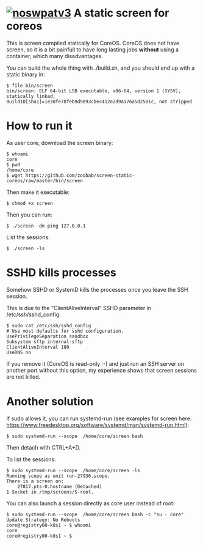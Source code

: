 [![noswpatv3](http://zoobab.wdfiles.com/local--files/start/noupcv3.jpg)](https://ffii.org/donate-now-to-save-europe-from-software-patents-says-ffii/)
A static screen for coreos
==========================

This is screen compiled statically for CoreOS. CoreOS does not have screen, so
it is a bit painfull to have long lasting jobs **without** using a
container, which many disadvantages.

You can build the whole thing with ./build.sh, and you should end up with a
static binary in:

    $ file bin/screen 
    bin/screen: ELF 64-bit LSB executable, x86-64, version 1 (SYSV), statically linked, BuildID[sha1]=1e30fe78feb9d9893cbec412e2d9a176a5d2501c, not stripped

How to run it
=============

As user core, download the screen binary:

    $ whoami
    core
    $ pwd
    /home/core
    $ wget https://github.com/zoobab/screen-static-coreos/raw/master/bin/screen

Then make it executable:

    $ chmod +x screen

Then you can run:

    $ ./screen -dm ping 127.0.0.1

List the sessions:

    $ ./screen -ls

SSHD kills processes
====================

Somehow SSHD or SystemD kills the processes once you leave the SSH session.

This is due to the "ClientAliveInterval" SSHD parameter in /etc/ssh/sshd_config:
    
    $ sudo cat /etc/ssh/sshd_config 
    # Use most defaults for sshd configuration.
    UsePrivilegeSeparation sandbox
    Subsystem sftp internal-sftp
    ClientAliveInterval 180
    UseDNS no

If you remove it (CoreOS is read-only :-) and just run an SSH server on another
port without this option, my experience shows that screen sessions are not killed.

Another solution
================

If sudo allows it, you can run systemd-run (see examples for screen here: https://www.freedesktop.org/software/systemd/man/systemd-run.html):

    $ sudo systemd-run --scope  /home/core/screen bash

Then detach with CTRL+A+D.

To list the sessions:

    $ sudo systemd-run --scope  /home/core/screen -ls
    Running scope as unit run-27936.scope.
    There is a screen on:
        27817.pts-0.hostname (Detached)
    1 Socket in /tmp/screens/S-root.

You can also launch a session directly as core user instead of root:

    $ sudo systemd-run --scope  /home/core/screen bash -c "su - core"
    Update Strategy: No Reboots
    core@registry00-k8s1 ~ $ whoami
    core
    core@registry00-k8s1 ~ $
